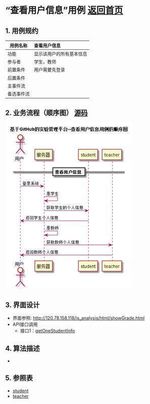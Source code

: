 ﻿
# “查看用户信息”用例 [返回首页](../README.md)
## 1. 用例规约

|用例名称|查看用户信息|
|-------|:-------------|
|功能|显示该用户的所有基本信息|
|参与者|学生，教师|
|前置条件|用户需要先登录|
|后置条件| |
|主事件流| |
|备选事件流| |

## 2. 业务流程（顺序图） [源码](../puml/查看用户信息.puml)
![sequence1](../images/查看用户信息.png) 

## 3. 界面设计
- 界面参照: http://120.78.158.118/is_analysis/html/showGrade.html
- API接口调用
    - 接口1：[getOneStudentInfo](../v1/api/getOneStudentInfo.md) 

## 4. 算法描述

- 
    
## 5. 参照表

- [student](../database.md)
- [teacher](../database.md)


